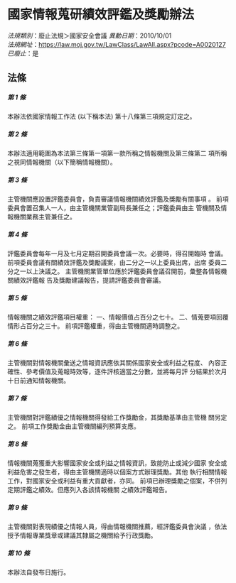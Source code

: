 # 國家情報蒐研績效評鑑及獎勵辦法

*法規類別*：廢止法規＞國家安全會議
*異動日期*：2010/10/01  
*法規網址*：https://law.moj.gov.tw/LawClass/LawAll.aspx?pcode=A0020127
*已廢止*：是


## 法條
##### 第 1 條
本辦法依國家情報工作法 (以下稱本法) 第十八條第三項規定訂定之。

##### 第 2 條
本辦法適用範圍為本法第三條第一項第一款所稱之情報機關及第三條第二
項所稱之視同情報機關（以下簡稱情報機關）。

##### 第 3 條
主管機關應設置評鑑委員會，負責審議情報機關績效評鑑及獎勵有關事項
。
前項委員會置召集人一人，由主管機關業管副局長兼任之；評鑑委員由主
管機關及情報機關業務主管兼任之。

##### 第 4 條
評鑑委員會每年一月及七月定期召開委員會議一次。必要時，得召開臨時
會議。
前項委員會議有關績效評鑑及獎勵議案，由二分之一以上委員出席，出席
委員二分之一以上決議之。
主管機關業管單位應於評鑑委員會議召開前，彙整各情報機關績效評鑑報
告及獎勵建議報告，提請評鑑委員會審議。

##### 第 5 條
情報機關之績效評鑑項目權重：
一、情報價值占百分之七十。
二、情蒐要項回覆情形占百分之三十。
前項評鑑權重，得由主管機關適時調整之。

##### 第 6 條
主管機關對情報機關彙送之情報資訊應依其關係國家安全或利益之程度、
內容正確性、參考價值及蒐報時效等，逐件評核適當之分數，並將每月評
分結果於次月十日前通知情報機關。

##### 第 7 條
主管機關對評鑑績優之情報機關得發給工作獎勵金，其獎勵基準由主管機
關另定之。
前項工作獎勵金由主管機關編列預算支應。

##### 第 8 條
情報機關蒐獲重大影響國家安全或利益之情報資訊，致能防止或減少國家
安全或利益危害之發生者，得由主管機關適時以個案方式辦理獎勵。其他
執行相關情報工作，對國家安全或利益有重大貢獻者，亦同。
前項已辦理獎勵之個案，不併列定期評鑑之績效。但應列入各該情報機關
之績效評鑑報告。

##### 第 9 條
主管機關對表現績優之情報人員，得由情報機關推薦，經評鑑委員會決議
，依法授予情報專業獎章或建議其隸屬之機關給予行政獎勵。

##### 第 10 條
本辦法自發布日施行。


